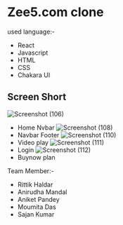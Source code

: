 # Zee5.com clone

used language:-

- React
- Javascript
- HTML
- CSS
- Chakara UI


## Screen Short

![Screenshot (106)](https://scontent.fccu31-1.fna.fbcdn.net/v/t39.30808-6/324553787_667025325104997_7880205333135227366_n.jpg?_nc_cat=102&ccb=1-7&_nc_sid=730e14&_nc_ohc=0r2d0eVnaV8AX_kkIA-&_nc_ht=scontent.fccu31-1.fna&oh=00_AfB9Nc6xu1wKJ0tggKPtGto-cPRdCopnNmiR_Xhym1uY5w&oe=63BE8632)
- Home Nvbar
![Screenshot (108)](https://scontent.fccu31-1.fna.fbcdn.net/v/t39.30808-6/324566650_464805838994651_5319789100303748889_n.jpg?_nc_cat=101&ccb=1-7&_nc_sid=730e14&_nc_ohc=FA-mkX4v0E4AX_ha_uz&_nc_ht=scontent.fccu31-1.fna&oh=00_AfBDNgijiNY9JGf0qKODomZUchG3wV2SxHLXZ4X9UbHlMA&oe=63BF38F1)
- Navbar Footer
![Screenshot (110)](https://scontent.fccu31-1.fna.fbcdn.net/v/t39.30808-6/324770994_545429674189449_5532917715989117022_n.jpg?_nc_cat=109&ccb=1-7&_nc_sid=730e14&_nc_ohc=EkYz_014nVUAX_L5jkH&_nc_ht=scontent.fccu31-1.fna&oh=00_AfDpEQdrFcLRBxMWdtEB7ahAePoLHi-BvNyXIWAiCDW3JQ&oe=63BE6060)
- Video play
![Screenshot (111)](https://scontent.fccu31-1.fna.fbcdn.net/v/t39.30808-6/324574484_495219535966207_5988976844301357618_n.jpg?_nc_cat=104&ccb=1-7&_nc_sid=730e14&_nc_ohc=i4mtiFq-KX4AX8z4a7q&_nc_ht=scontent.fccu31-1.fna&oh=00_AfDkSS_BMx4j-RQV0yJ4ThFpk521FLAIGedkdei-eXgk2w&oe=63BE421D)
- Login
![Screenshot (112)](https://scontent.fccu31-1.fna.fbcdn.net/v/t39.30808-6/324558304_536990395161783_8293554951240495350_n.jpg?_nc_cat=109&ccb=1-7&_nc_sid=730e14&_nc_ohc=O6yU7oxR6H0AX9p7Xah&_nc_ht=scontent.fccu31-1.fna&oh=00_AfCCZaP34nZ_lkspp8o2MksJEEgg7XGOSRglopmRt-ASXQ&oe=63BE64E8)
- Buynow plan


Team Member:-
- Rittik Haldar
- Anirudha Mandal
- Aniket Pandey
- Moumita Das
- Sajan Kumar
